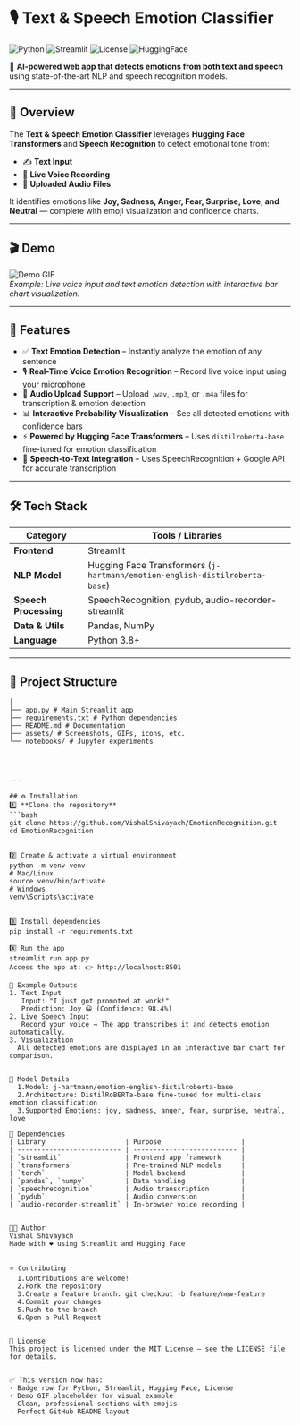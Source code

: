 # 🎙️ Text & Speech Emotion Classifier

![Python](https://img.shields.io/badge/Python-3.8+-blue) ![Streamlit](https://img.shields.io/badge/Streamlit-App-green) ![License](https://img.shields.io/badge/License-MIT-yellow) ![HuggingFace](https://img.shields.io/badge/Hugging%20Face-Transformers-orange)

🧠 **AI-powered web app that detects emotions from both text and speech** using state-of-the-art NLP and speech recognition models.  

---

## 🚀 Overview
The **Text & Speech Emotion Classifier** leverages **Hugging Face Transformers** and **Speech Recognition** to detect emotional tone from:  

- ✍️ **Text Input**  
- 🎤 **Live Voice Recording**  
- 📂 **Uploaded Audio Files**  

It identifies emotions like **Joy, Sadness, Anger, Fear, Surprise, Love, and Neutral** — complete with emoji visualization and confidence charts.

---

## 🎬 Demo

![Demo GIF](assets/demo.gif)  
*Example: Live voice input and text emotion detection with interactive bar chart visualization.*

---

## 🧩 Features

- ✅ **Text Emotion Detection** – Instantly analyze the emotion of any sentence  
- 🎙️ **Real-Time Voice Emotion Recognition** – Record live voice input using your microphone  
- 📁 **Audio Upload Support** – Upload `.wav`, `.mp3`, or `.m4a` files for transcription & emotion detection  
- 📊 **Interactive Probability Visualization** – See all detected emotions with confidence bars  
- ⚡ **Powered by Hugging Face Transformers** – Uses `distilroberta-base` fine-tuned for emotion classification  
- 💬 **Speech-to-Text Integration** – Uses SpeechRecognition + Google API for accurate transcription  

---

## 🛠️ Tech Stack

| Category              | Tools / Libraries                                                           |
| --------------------- | --------------------------------------------------------------------------- |
| **Frontend**          | Streamlit                                                                   |
| **NLP Model**         | Hugging Face Transformers (`j-hartmann/emotion-english-distilroberta-base`) |
| **Speech Processing** | SpeechRecognition, pydub, audio-recorder-streamlit                          |
| **Data & Utils**      | Pandas, NumPy                                                               |
| **Language**          | Python 3.8+                                                                 |

---

## 📂 Project Structure
```EmotionRecognition/
│
├── app.py # Main Streamlit app
├── requirements.txt # Python dependencies
├── README.md # Documentation
├── assets/ # Screenshots, GIFs, icons, etc.
└── notebooks/ # Jupyter experiments




---

## ⚙️ Installation
1️⃣ **Clone the repository**  
```bash
git clone https://github.com/VishalShivayach/EmotionRecognition.git
cd EmotionRecognition


2️⃣ Create & activate a virtual environment
python -m venv venv
# Mac/Linux
source venv/bin/activate
# Windows
venv\Scripts\activate


3️⃣ Install dependencies
pip install -r requirements.txt

4️⃣ Run the app
streamlit run app.py
Access the app at: 👉 http://localhost:8501

🎯 Example Outputs
1. Text Input
   Input: "I just got promoted at work!"
   Prediction: Joy 😀 (Confidence: 98.4%)
2. Live Speech Input
   Record your voice → The app transcribes it and detects emotion automatically.
3. Visualization
  All detected emotions are displayed in an interactive bar chart for comparison.


🧠 Model Details
  1.Model: j-hartmann/emotion-english-distilroberta-base
  2.Architecture: DistilRoBERTa-base fine-tuned for multi-class emotion classification
  3.Supported Emotions: joy, sadness, anger, fear, surprise, neutral, love

🧰 Dependencies
| Library                    | Purpose                    |
| -------------------------- | -------------------------- |
| `streamlit`                | Frontend app framework     |
| `transformers`             | Pre-trained NLP models     |
| `torch`                    | Model backend              |
| `pandas`, `numpy`          | Data handling              |
| `speechrecognition`        | Audio transcription        |
| `pydub`                    | Audio conversion           |
| `audio-recorder-streamlit` | In-browser voice recording |


🧑‍💻 Author
Vishal Shivayach
Made with ❤️ using Streamlit and Hugging Face


⭐ Contributing
  1.Contributions are welcome!
  2.Fork the repository
  3.Create a feature branch: git checkout -b feature/new-feature
  4.Commit your changes
  5.Push to the branch
  6.Open a Pull Request


📜 License
This project is licensed under the MIT License – see the LICENSE file for details.


✅ This version now has:  
- Badge row for Python, Streamlit, Hugging Face, License  
- Demo GIF placeholder for visual example  
- Clean, professional sections with emojis  
- Perfect GitHub README layout  
